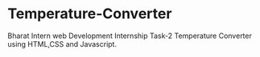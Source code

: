# Temperature-Converter
Bharat Intern web Development Internship Task-2
Temperature Converter using HTML,CSS and Javascript.
